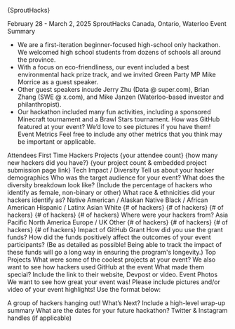 {SproutHacks}

February 28 - March 2, 2025
SproutHacks
Canada, Ontario, Waterloo
Event Summary
- We are a first-iteration beginner-focused high-school only hackathon. We welcomed high school students from dozens of schools all around the province.
- With a focus on eco-friendliness, our event included a best environmental hack prize track, and we invited Green Party MP Mike Morrice as a guest speaker.
- Other guest speakers incude Jerry Zhu (Data @ super.com), Brian Zhang (SWE @ x.com), and Mike Janzen (Waterloo-based investor and philanthropist).
- Our hackathon included many fun activities, including a sponsored Minecraft tournament and a Brawl Stars tournament.
How was GitHub featured at your event?
We’d love to see pictures if you have them!
Event Metrics
Feel free to include any other metrics that you think may be important or applicable.

Attendees	First Time Hackers	Projects
{your attendee count}	{how many new hackers did you have?}	{your project count & embedded project submission page link}
Tech Impact / Diversity
Tell us about your hacker demographics
Who was the target audience for your event?
What does the diversity breakdown look like? (Include the percentage of hackers who identify as female, non-binary or other)
What race & ethnicities did your hackers identify as?
Native American /
Alaskan Native	Black /
African American	Hispanic /
Latinx	Asian	White
{# of hackers}	{# of hackers}	{# of hackers}	{# of hackers}	{# of hackers}
Where were your hackers from?
Asia Pacific	North America	Europe / UK	Other
{# of hackers}	{# of hackers}	{# of hackers}	{# of hackers}
Impact of GitHub Grant
How did you use the grant funds?
How did the funds positively affect the outcomes of your event participants?
(Be as detailed as possible! Being able to track the impact of these funds will go a long way in ensuring the program's longevity.)
Top Projects
What were some of the coolest projects at your event?
We also want to see how hackers used GitHub at the event
What made them special? Include the link to their website, Devpost or video.
Event Photos
We want to see how great your event was!
Please include pictures and/or video of your event highlights! Use the format below:

A group of hackers hanging out!
What’s Next?
Include a high-level wrap-up summary
What are the dates for your future hackathon?
Twitter & Instagram handles (if applicable)
